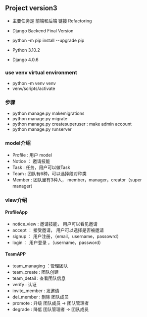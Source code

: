 ## Project version3
- 主要任务是 前端和后端 链接 Refactoring
- Django Backend Final Version

- python -m pip install --upgrade pip
- Python 3.10.2
- Django 4.0.6



### use venv virtual environment
- python -m venv venv
- venv/scripts/activate

### 步骤
- python manage.py makemigrations
- python manage.py migrate
- python manage.py createsuperuser : make admin account
- python manage.py runserver

### model介绍
- Profile : 用户 model
- Notice ： 邀请技能
- Task : 任务，用户可以做Task
- Team : 团队有6种，可以选择段对种类
- Member : 团队里有3种人， member，manager，creator（super manager）

### view介绍

#### ProfileApp
- notice_view : 邀请技能， 用户可以看见邀请
- accept ： 接受邀请， 用户可以选择是否被邀请
- signup ： 用户注册，（email，username，passowrd）
- login ： 用户登录 ，（username，password）

#### TeamAPP
- team_managing ：管理团队
- team_create : 团队创建
- team_detail : 查看团队信息
- verify : 认证
- invite_member : 发邀请
- del_member : 删除 团队成员
- promote : 升级 团队成员 -> 团队管理者
- degrade : 降低 团队管理者 -> 团队成员
